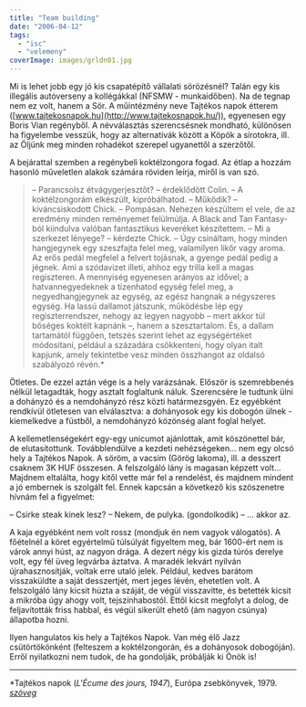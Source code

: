 ```yaml
---
title: "Team building"
date: "2006-04-12"
tags: 
  - "isc"
  - "velemeny"
coverImage: images/grldn01.jpg
---
```


Mi is lehet jobb egy jó kis csapatépítő vállalati sörözésnél? Talán egy kis illegális autóverseny a kollégákkal (NFSMW - munkaidőben). Na de tegnap nem ez volt, hanem a Sör. A műintézmény neve Tajtékos napok étterem ([www.tajtekosnapok.hu](http://www.tajtekosnapok.hu/)), egyenesen egy Boris Vian regényből. A névválasztás szerencsésnek mondható, különösen ha figyelembe vesszük, hogy az alternatívák között a Köpök a sírotokra, ill. az Öljünk meg minden rohadékot szerepel ugyanettől a szerzőtől.

A bejárattal szemben a regénybeli koktélzongora fogad. Az étlap a hozzám hasonló műveletlen alakok számára röviden leírja, miről is van szó.

> – Parancsolsz étvágygerjesztőt? – érdeklődött Colin. – A koktélzongorám elkészült, kipróbálhatod. – Működik? – kíváncsiskodott Chick. – Pompásan. Nehezen készültem el vele, de az eredmény minden reményemet felülmúlja. A Black and Tan Fantasy-ból kiindulva valóban fantasztikus keveréket készítettem. – Mi a szerkezet lényege? – kérdezte Chick. – Úgy csináltam, hogy minden hangjegynek egy szeszfajta felel meg, valamilyen likőr vagy aroma. Az erős pedál megfelel a felvert tojásnak, a gyenge pedál pedig a jégnek. Ami a szódavizet illeti, ahhoz egy trilla kell a magas regiszteren. A mennyiség egyenesen arányos az idővel; a hatvannegyedeknek a tizenhatod egység felel meg, a negyedhangjegynek az egység, az egész hangnak a négyszeres egység. Ha lassú dallamot játszunk, működésbe lép egy regiszterrendszer, nehogy az legyen nagyobb – mert akkor túl bőséges koktélt kapnánk –, hanem a szesztartalom. És, a dallam tartamától függően, tetszés szerint lehet az egységértéket módosítani, például a századára csökkenteni, hogy olyan italt kapjunk, amely tekintetbe vesz minden összhangot az oldalsó szabályozó révén.\*

Ötletes. De ezzel aztán vége is a hely varázsának. Először is szemrebbenés nélkül letagadták, hogy asztalt foglaltunk náluk. Szerencsére le tudtunk ülni a dohányzó és a nemdohányzó rész közti határmezsgyén. Ez egyébként rendkívül ötletesen van elválasztva: a dohányosok egy kis dobogón ülnek - kiemelkedve a füstből, a nemdohányzó közönség alant foglal helyet.

A kellemetlenségekért egy-egy unicumot ajánlottak, amit köszönettel bár, de elutasítottunk. Továbblendülve a kezdeti nehézségeken... nem egy olcsó hely a Tajtékos Napok. A söröm, a vacsim (Görög lakoma), ill. a desszert csaknem 3K HUF összesen. A felszolgáló lány is magasan képzett volt... Majdnem eltalálta, hogy kitől vette már fel a rendelést, és majdnem mindent a jó embernek is szolgált fel. Ennek kapcsán a következő kis szöszenetre hívnám fel a figyelmet:

– Csirke steak kinek lesz? – Nekem, de pulyka. (gondolkodik) – ... akkor az.

A kaja egyébként nem volt rossz (mondjuk én nem vagyok válogatós). A főételnél a köret egyértelmű túlsúlyát figyeltem meg, bár 1600-ért nem is várok annyi húst, az nagyon drága. A dezert négy kis gizda túrós derelye volt, egy fél üveg legvárba áztatva. A maradék lekvárt nyilván újrahasznosítják, voltak erre utaló jelek. Például, kedves barátom visszaküldte a saját desszertjét, mert jeges lévén, ehetetlen volt. A felszolgáló lány kicsit húzta a száját, de végül visszavitte, és betették kicsit a mikróba úgy ahogy volt, tejszínhabostól. Ettől kicsit megfolyt a dolog, de feljavították friss habbal, és végül sikerült ehető (ám nagyon csúnya) állapotba hozni.

Ilyen hangulatos kis hely a Tajtékos Napok. Van még élő Jazz csütörtökönként (felteszem a koktélzongorán, és a dohányosok dobogóján). Erről nyilatkozni nem tudok, de ha gondolják, próbálják ki Önök is!

* * *

\*Tajtékos napok (_L'Écume des jours, 1947_), Európa zsebkönyvek, 1979. [_szöveg_](http://www.geocities.com/atarhely2/text/konyvek/vian1.html "http://www.geocities.com/atarhely2/text/konyvek/vian1.html")
